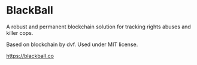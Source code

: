 # BlackBall
A robust and permanent blockchain solution for tracking rights abuses and killer cops.

Based on blockchain by dvf.  Used under MIT license.

https://blackball.co
